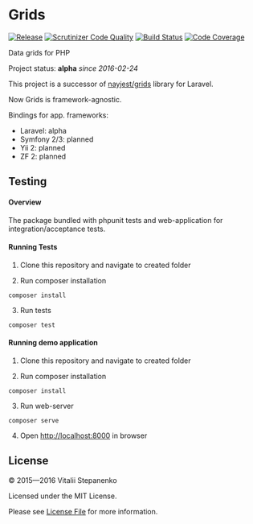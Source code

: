# Grids

[![Release](https://img.shields.io/packagist/v/view-components/view-components.svg)](https://packagist.org/packages/view-components/grids)
[![Scrutinizer Code Quality](https://scrutinizer-ci.com/g/view-components/grids/badges/quality-score.png?b=master)](https://scrutinizer-ci.com/g/view-components/grids/?branch=master)
[![Build Status](https://travis-ci.org/view-components/grids.svg?branch=master)](https://travis-ci.org/view-components/grids)
[![Code Coverage](https://scrutinizer-ci.com/g/view-components/grids/badges/coverage.png?b=master)](https://scrutinizer-ci.com/g/view-components/grids/?branch=master)


Data grids for PHP

Project status: **alpha** *since 2016-02-24*

This project is a successor of [nayjest/grids](https://github.com/Nayjest/Grids) library for Laravel.

Now Grids is framework-agnostic.

Bindings for app. frameworks:
* Laravel: alpha
* Symfony 2/3: planned
* Yii 2: planned
* ZF 2: planned


## Testing

#### Overview

The package bundled with phpunit tests and web-application for integration/acceptance tests.

#### Running Tests

1) Clone this repository and navigate to created folder

2) Run composer installation

```
composer install
```
3) Run tests

```
composer test
```


#### Running demo application

1) Clone this repository and navigate to created folder

2) Run composer installation

```
composer install
```

3) Run web-server

```
composer serve
```

4) Open [http://localhost:8000](http://localhost:8000) in browser

## License

© 2015—2016 Vitalii Stepanenko

Licensed under the MIT License.

Please see [License File](LICENSE) for more information.
